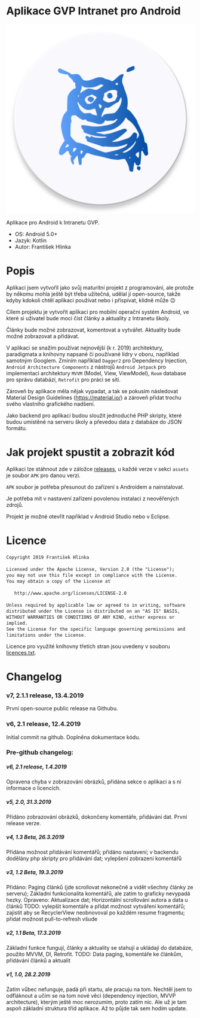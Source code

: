 # Aplikace GVP Intranet pro Android
![App icon](app/src/main/ic_launcher-web.png)

Aplikace pro Android k Intranetu GVP.  
- OS: Android 5.0+
- Jazyk: Kotlin
- Autor: František Hlinka

# Popis
Aplikaci jsem vytvořil jako svůj maturitní projekt z programování, ale protože by někomu mohla ještě být třeba užitečná, udělal ji open-source, takže kdyby kdokoli chtěl aplikaci používat nebo i příspívat, klidně může :wink: 

Cílem projektu je vytvořit aplikaci pro mobilní operační systém Android, ve které si uživatel bude moci číst články a aktuality z Intranetu školy. 

Články bude možné zobrazovat, komentovat a vytvářet. Aktuality bude možné zobrazovat a přidávat. 

V aplikaci se snažím používat nejnovější (k r. 2019) architektury, paradigmata a knihovny napsané či používané lídry v oboru, například samotným Googlem. Zmíním například `Dagger2` pro Dependency Injection, `Android Architecture Components` z nástrojů `Android Jetpack` pro implementaci architektury `MVVM` (Model, View, ViewModel), `Room` database pro správu databází, `Retrofit` pro práci se sítí. 

Zároveň by aplikace měla nějak vypadat, a tak se pokusím následovat Material Design Guidelines (https://material.io/) a zároveň přidat trochu svého vlastního grafického nadšení.

Jako backend pro aplikaci budou sloužit jednoduché PHP skripty, které budou umístěné na serveru školy a převedou data z databáze do JSON formátu. 

# Jak projekt spustit a zobrazit kód
Aplikaci lze stáhnout zde v záložce [releases](https://github.com/gohlinka2/gvp-intranet-app/releases), u každé verze v sekci `assets` je soubor `APK` pro danou verzi.

`APK` soubor je potřeba přesunout do zařízení s Androidem a nainstalovat. 

Je potřeba mít v nastavení zařízení povolenou instalaci z neověřených zdrojů.

Projekt je možné otevřít například v Android Studio nebo v Eclipse.

# Licence
```
Copyright 2019 František Hlinka

Licensed under the Apache License, Version 2.0 (the "License");
you may not use this file except in compliance with the License.
You may obtain a copy of the License at

   http://www.apache.org/licenses/LICENSE-2.0

Unless required by applicable law or agreed to in writing, software
distributed under the License is distributed on an "AS IS" BASIS,
WITHOUT WARRANTIES OR CONDITIONS OF ANY KIND, either express or implied.
See the License for the specific language governing permissions and
limitations under the License.
```
Licence pro využité knihovny třetích stran jsou uvedeny v souboru [licences.txt](licenses.txt).

# Changelog
### v7, 2.1.1 release, 13.4.2019
První open-source public release na Githubu.
### v6, 2.1 release, 12.4.2019 
Initial commit na github. Doplněna dokumentace kódu.
### Pre-github changelog:
##### v6, 2.1 release, 1.4.2019
Opravena chyba v zobrazování obrázků, přidána sekce o aplikaci a s ní informace o licencích.
##### v5, 2.0, 31.3.2019
Přidáno zobrazování obrázků, dokončeny komentáře, přidávání dat. První release verze.
##### v4, 1.3 Beta, 26.3.2019
Přidána možnost přidávání komentářů; přidáno nastavení; v backendu dodělány php skripty pro přidávání dat; vylepšení zobrazení komentářů
##### v3, 1.2 Beta, 19.3.2019
Přidáno: Paging článků (jde scrollovat nekonečně a vidět všechny články ze serveru); Základní funkcionalita komentářů, ale zatím to graficky nevypadá hezky.
Opraveno:  Aktualizace dat; Horizontální scrollování autora a data u článků
TODO: vylepšit komentáře a přidat možnost vytváření komentářů; zajistit aby se RecyclerView neobnovoval po každém resume fragmentu; přidat možnost pull-to-refresh všude
##### v2, 1.1 Beta, 17.3.2019
Základní funkce fungují, články a aktuality se stahují a ukládají do databáze, použito MVVM, DI, Retrofit.
TODO: Data paging, komentáře ke článkům, přidávání článků a aktualit
##### v1, 1.0, 28.2.2019
Zatím vůbec nefunguje, padá při startu, ale pracuju na tom. 
Nechtěl jsem to odfláknout a učím se na tom nové věci (dependency injection, MVVP architecture), kterým ještě moc nerozumím, proto zatím nic.
Ale už je tam aspoň základní struktura tříd aplikace.
Až to půjde tak sem hodím update.

